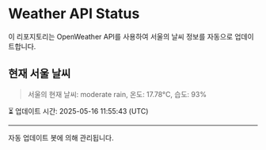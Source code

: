 
# Weather API Status

이 리포지토리는 OpenWeather API를 사용하여 서울의 날씨 정보를 자동으로 업데이트합니다.

## 현재 서울 날씨
> 서울의 현재 날씨: moderate rain, 온도: 17.78°C, 습도: 93%

⏳ 업데이트 시간: 2025-05-16 11:55:43 (UTC)

---
자동 업데이트 봇에 의해 관리됩니다.

